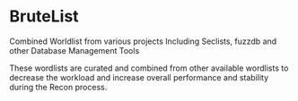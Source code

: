 # BruteList
Combined Worldlist from various projects Including Seclists, fuzzdb and other Database Management Tools

These wordlists are curated and combined from other available wordlists to decrease the workload and increase overall performance and stability during the Recon process. 

